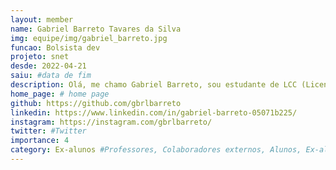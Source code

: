 ```yaml
---
layout: member
name: Gabriel Barreto Tavares da Silva
img: equipe/img/gabriel_barreto.jpg
funcao: Bolsista dev
projeto: snet
desde: 2022-04-21
saiu: #data de fim
description: Olá, me chamo Gabriel Barreto, sou estudante de LCC (Licenciatura em Ciência da Computação) da UFPB e faço parte do AYTY colaborando com a empresa ServiceNet como Desenvolvedor. Eu atuo no desenvolvimento de uma aplicação de médicos e pacientes. As tecnologias que estou mais habituado são Python com a Framework Django, HTML, CSS, JavaScript e SQL. 
home_page: # home page
github: https://github.com/gbrlbarreto
linkedin: https://www.linkedin.com/in/gabriel-barreto-05071b225/
instagram: https://instagram.com/gbrlbarreto/
twitter: #Twitter
importance: 4
category: Ex-alunos #Professores, Colaboradores externos, Alunos, Ex-alunos
---
```

